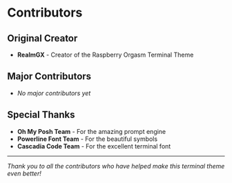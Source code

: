 # Contributors

## Original Creator
- **RealmGX** - Creator of the Raspberry Orgasm Terminal Theme

## Major Contributors
- _No major contributors yet_

## Special Thanks
- **Oh My Posh Team** - For the amazing prompt engine
- **Powerline Font Team** - For the beautiful symbols
- **Cascadia Code Team** - For the excellent terminal font

---

*Thank you to all the contributors who have helped make this terminal theme even better!*